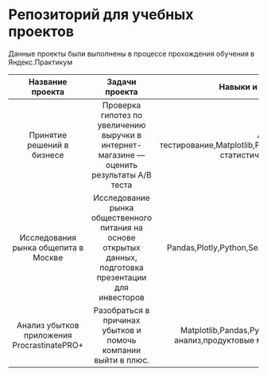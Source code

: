 # Репозиторий для учебных проектов

Данные проекты были выполнены в процессе прохождения обучения в Яндекс.Практикум

| Название проекта | Задачи проекта | Навыки и инструменты |
| :--------------------: | :---------------------: |:---------------------------:|
| Принятие решений в бизнесе | Проверка гипотез по увеличению выручки в интернет-магазине — оценить результаты A/B теста | A/B-тестирование,Matplotlib,Pandas,Python,SciPy,проверка статистических гипотез|
| Исследования рынка общепита в Москве | Исследование рынка общественного питания на основе открытых данных, подготовка презентации для инвесторов | Pandas,Plotly,Python,Seaborn,визуализация данных |
| Анализ убытков приложения ProcrastinatePRO+ | Разобраться в причинах убытков и помочь компании выйти в плюс. | Matplotlib,Pandas,Python,Seaborn,когортный анализ,продуктовые метрики,юнит-экономика |

